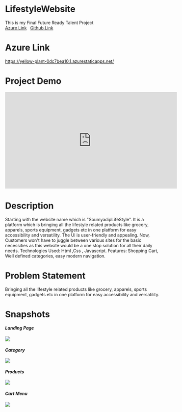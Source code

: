 # LifestyleWebsite
This is my Final Future Ready Talent Project <br>
<a href="https://yellow-plant-0dc7bea10.1.azurestaticapps.net/">Azure Link</a>&nbsp;&nbsp; <a href="https://soumyadip1245.github.io/LifestyleWebsite/">Github Link</a>


# Azure Link
https://yellow-plant-0dc7bea10.1.azurestaticapps.net/
# Project Demo

 <iframe width="560" height="315" src="https://drive.google.com/file/d/1eTxpA2DphE6tNDiNT-hLNqowu4U4iwKw/view?usp=sharing" frameborder="0" allowfullscreen></iframe>

# Description
Starting with the website name which is "SoumyadipLifeStyle". It is a platform which is bringing all the lifestyle related products like grocery, apparels, sports equipment, gadgets etc in one platform for easy accessibility and versatility. The UI is user-friendly and appealing. Now, Customers won't have to juggle between various sites for the basic necessities as this website would be a one stop solution for all their daily needs. Technologies Used: Html ,Css , Javascript. Features: Shopping Cart, Well defined categories, easy modern navigation.
# Problem Statement
Bringing all the lifestyle related products like grocery, apparels, sports equipment, gadgets etc in one platform for easy accessibility and versatility. 
# Snapshots
<b><i><h4>Landing Page</h4><b><i>
<img src="https://i.imgur.com/v46vBR0.png"/>
<b><i><h4>Category</h4><b><i>
<img src="https://i.imgur.com/70MFeX5.png"/>
<b><i><h4>Products</h4><b><i>
<img src="https://i.imgur.com/xFAmJ4c.png"/>
<b><i><h4>Cart Menu</h4><b><i>
<img src="https://i.imgur.com/FZT7Rwh.png"/>
